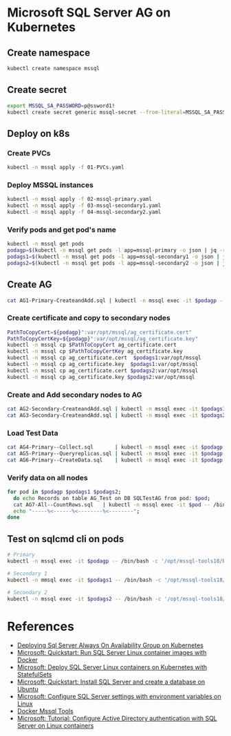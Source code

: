 # Microsoft SQL Server AG on Kubernetes

## Create namespace
```sh
kubectl create namespace mssql
```
## Create secret
```sh
export MSSQL_SA_PASSWORD=p@ssword1!
kubectl create secret generic mssql-secret --from-literal=MSSQL_SA_PASSWORD="$MSSQL_SA_PASSWORD" -n mssql
```

## Deploy on k8s

### Create PVCs
```sh
kubectl -n mssql apply -f 01-PVCs.yaml
```

### Deploy MSSQL instances
```sh
kubectl -n mssql apply -f 02-mssql-primary.yaml 
kubectl -n mssql apply -f 03-mssql-secondary1.yaml 
kubectl -n mssql apply -f 04-mssql-secondary2.yaml 
```
### Verify pods and get pod's name
```sh
kubectl -n mssql get pods
podagp=$(kubectl -n mssql get pods -l app=mssql-primary -o json | jq -r '.items[0].metadata.name')
podags1=$(kubectl -n mssql get pods -l app=mssql-secondary1 -o json | jq -r '.items[0].metadata.name')
podags2=$(kubectl -n mssql get pods -l app=mssql-secondary2 -o json | jq -r '.items[0].metadata.name')
```

## Create AG
```sh
cat AG1-Primary-CreateandAdd.sql | kubectl -n mssql exec -it $podagp -- /bin/bash -c '/opt/mssql-tools18/bin/sqlcmd -C -S localhost -U SA -P "$MSSQL_SA_PASSWORD"'
```

### Create certificate and copy to secondary nodes
```sh
PathToCopyCert=${podagp}":var/opt/mssql/ag_certificate.cert"
PathToCopyCertKey=${podagp}":var/opt/mssql/ag_certificate.key"
kubectl -n mssql cp $PathToCopyCert ag_certificate.cert
kubectl -n mssql cp $PathToCopyCertKey ag_certificate.key
kubectl -n mssql cp ag_certificate.cert  $podags1:var/opt/mssql
kubectl -n mssql cp ag_certificate.key  $podags1:var/opt/mssql
kubectl -n mssql cp ag_certificate.cert $podags2:var/opt/mssql
kubectl -n mssql cp ag_certificate.key $podags2:var/opt/mssql
```

### Create and Add secondary nodes to AG
```sh
cat AG2-Secondary-CreateandAdd.sql | kubectl -n mssql exec -it $podags1 -- /bin/bash -c '/opt/mssql-tools18/bin/sqlcmd -C -S localhost -U SA -P "$MSSQL_SA_PASSWORD"'
cat AG3-Secondary-CreateandAdd.sql | kubectl -n mssql exec -it $podags2 -- /bin/bash -c '/opt/mssql-tools18/bin/sqlcmd -C -S localhost -U SA -P "$MSSQL_SA_PASSWORD"'
```


### Load Test Data
```sh
cat AG4-Primary--Collect.sql       | kubectl -n mssql exec -it $podagp -- /bin/bash -c '/opt/mssql-tools18/bin/sqlcmd -C -S localhost -U SA -P "$MSSQL_SA_PASSWORD"'
cat AG5-Primary--Queryreplicas.sql | kubectl -n mssql exec -it $podagp -- /bin/bash -c '/opt/mssql-tools18/bin/sqlcmd -C -S localhost -U SA -P "$MSSQL_SA_PASSWORD"'
cat AG6-Primary--CreateData.sql    | kubectl -n mssql exec -it $podagp -- /bin/bash -c '/opt/mssql-tools18/bin/sqlcmd -C -S localhost -U SA -P "$MSSQL_SA_PASSWORD"'
```

### Verify data on all nodes
```sh
for pod in $podagp $podags1 $podags2;
  do echo Records on table AG_Test on DB SQLTestAG from pod: $pod;
  cat AG7-All--CountRows.sql   | kubectl -n mssql exec -it $pod -- /bin/bash -c '/opt/mssql-tools18/bin/sqlcmd -C -S localhost -U SA -P "$MSSQL_SA_PASSWORD"';
  echo "-----%<------%<--------%<--------";
done
```




## Test on sqlcmd cli on pods
```sh
# Primary
kubectl -n mssql exec -it $podagp -- /bin/bash -c '/opt/mssql-tools18/bin/sqlcmd -C -S localhost -U SA -P "$MSSQL_SA_PASSWORD"'

# Secondary 1
kubectl -n mmsql exec -it $podags1 -- /bin/bash -c '/opt/mssql-tools18/bin/sqlcmd -C -S localhost -U SA -P "$MSSQL_SA_PASSWORD"'

# Secondary 2
kubectl -n mssql exec -it $podags2 -- /bin/bash -c '/opt/mssql-tools18/bin/sqlcmd -C -S localhost -U SA -P "$MSSQL_SA_PASSWORD"'
```

# References
- [Deploying Sql Server Always On Availability Group on Kubernetes](https://pradeepl.com/blog/kubernetes/deploying-sql-server-on-kubernetes/)
- [Microsoft: Quickstart: Run SQL Server Linux container images with Docker](https://learn.microsoft.com/en-us/sql/linux/quickstart-install-connect-docker?view=sql-server-ver16&pivots=cs1-bash)
- [Microsoft: Deploy SQL Server Linux containers on Kubernetes with StatefulSets](https://learn.microsoft.com/en-us/sql/linux/sql-server-linux-kubernetes-best-practices-statefulsets?view=sql-server-ver16)
- [Microsoft: Quickstart: Install SQL Server and create a database on Ubuntu](https://learn.microsoft.com/en-us/sql/linux/quickstart-install-connect-ubuntu?view=sql-server-ver16&tabs=ubuntu2004)
- [Microsoft: Configure SQL Server settings with environment variables on Linux](https://learn.microsoft.com/en-us/sql/linux/sql-server-linux-configure-environment-variables?view=sql-server-ver16)
- [Docker Mssql Tools](https://hub.docker.com/_/microsoft-mssql-tools)
- [Microsoft: Tutorial: Configure Active Directory authentication with SQL Server on Linux containers](https://learn.microsoft.com/en-us/sql/linux/sql-server-linux-containers-ad-auth-adutil-tutorial?view=sql-server-ver16)
